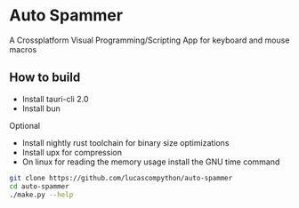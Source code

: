 # Auto Spammer

A Crossplatform Visual Programming/Scripting App for keyboard and mouse macros

## How to build

+ Install tauri-cli 2.0
+ Install bun

Optional

+ Install nightly rust toolchain for binary size optimizations
+ Install upx for compression
+ On linux for reading the memory usage install the GNU time command

```bash
git clone https://github.com/lucascompython/auto-spammer
cd auto-spammer
./make.py --help
```
